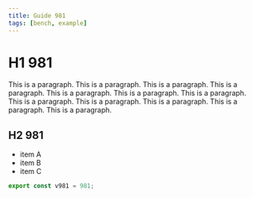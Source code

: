```yaml
---
title: Guide 981
tags: [bench, example]
---
```


# H1 981

This is a paragraph. This is a paragraph. This is a paragraph. This is a paragraph. This is a paragraph. This is a paragraph. This is a paragraph. This is a paragraph. This is a paragraph. This is a paragraph. This is a paragraph. This is a paragraph. 

## H2 981

- item A
- item B
- item C

```ts
export const v981 = 981;
```